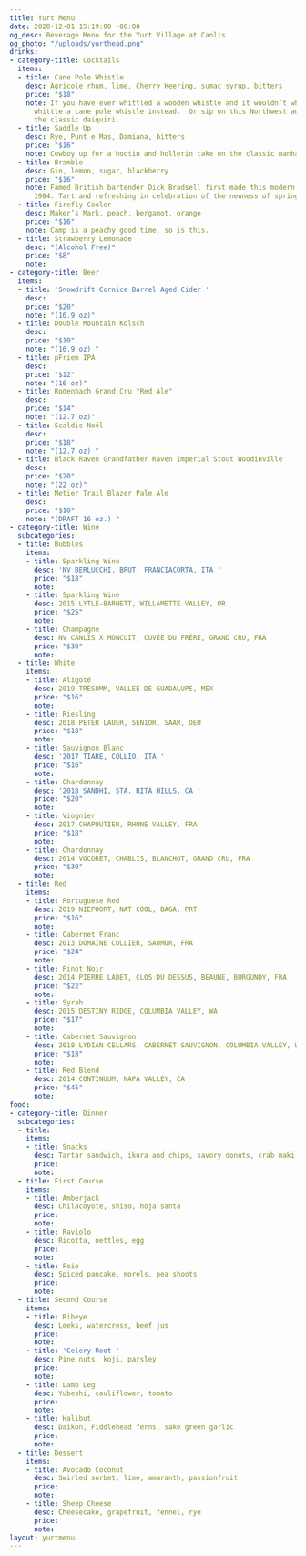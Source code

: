 ```yaml
---
title: Yurt Menu
date: 2020-12-01 15:19:00 -08:00
og_desc: Beverage Menu for the Yurt Village at Canlis
og_photo: "/uploads/yurthead.png"
drinks:
- category-title: Cocktails
  items:
  - title: Cane Pole Whistle
    desc: Agricole rhum, lime, Cherry Heering, sumac syrup, bitters
    price: "$18"
    note: If you have ever whittled a wooden whistle and it wouldn’t whistle try to
      whittle a cane pole whistle instead.  Or sip on this Northwest adaptation of
      the classic daiquiri.
  - title: Saddle Up
    desc: Rye, Punt e Mas, Damiana, bitters
    price: "$16"
    note: Cowboy up for a hootin and hollerin take on the classic manhattan.
  - title: Bramble
    desc: Gin, lemon, sugar, blackberry
    price: "$16"
    note: Famed British bartender Dick Bradsell first made this modern classic in
      1984. Tart and refreshing in celebration of the newness of springtime.
  - title: Firefly Cooler
    desc: Maker’s Mark, peach, bergamot, orange
    price: "$16"
    note: Camp is a peachy good time, so is this.
  - title: Strawberry Lemonade
    desc: "(Alcohol Free)"
    price: "$8"
    note:
- category-title: Beer
  items:
  - title: 'Snowdrift Cornice Barrel Aged Cider '
    desc:
    price: "$20"
    note: "(16.9 oz)"
  - title: Double Mountain Kolsch
    desc:
    price: "$10"
    note: "(16.9 oz) "
  - title: pFriem IPA
    desc:
    price: "$12"
    note: "(16 oz)"
  - title: Rodenbach Grand Cru "Red Ale"
    desc:
    price: "$14"
    note: "(12.7 oz)"
  - title: Scaldis Noël
    desc:
    price: "$18"
    note: "(12.7 oz) "
  - title: Black Raven Grandfather Raven Imperial Stout Woodinville
    desc:
    price: "$20"
    note: "(22 oz)"
  - title: Metier Trail Blazer Pale Ale
    desc:
    price: "$10"
    note: "(DRAFT 16 oz.) "
- category-title: Wine
  subcategories:
  - title: Bubbles
    items:
    - title: Sparkling Wine
      desc: 'NV BERLUCCHI, BRUT, FRANCIACORTA, ITA '
      price: "$18"
      note:
    - title: Sparkling Wine
      desc: 2015 LYTLE-BARNETT, WILLAMETTE VALLEY, OR
      price: "$25"
      note:
    - title: Champagne
      desc: NV CANLIS X MONCUIT, CUVÉE DU FRÉRE, GRAND CRU, FRA
      price: "$30"
      note:
  - title: White
    items:
    - title: Aligoté
      desc: 2019 TRESOMM, VALLEE DE GUADALUPE, MEX
      price: "$16"
      note:
    - title: Riesling
      desc: 2018 PETER LAUER, SENIOR, SAAR, DEU
      price: "$18"
      note:
    - title: Sauvignon Blanc
      desc: '2017 TIARE, COLLIO, ITA '
      price: "$16"
      note:
    - title: Chardonnay
      desc: '2018 SANDHI, STA. RITA HILLS, CA '
      price: "$20"
      note:
    - title: Viognier
      desc: 2017 CHAPOUTIER, RHONE VALLEY, FRA
      price: "$18"
      note:
    - title: Chardonnay
      desc: 2014 VOCORET, CHABLIS, BLANCHOT, GRAND CRU, FRA
      price: "$30"
      note:
  - title: Red
    items:
    - title: Portuguese Red
      desc: 2019 NIEPOORT, NAT COOL, BAGA, PRT
      price: "$16"
      note:
    - title: Cabernet Franc
      desc: 2013 DOMAINE COLLIER, SAUMUR, FRA
      price: "$24"
      note:
    - title: Pinot Noir
      desc: 2014 PIERRE LABET, CLOS DU DESSUS, BEAUNE, BURGUNDY, FRA
      price: "$22"
      note:
    - title: Syrah
      desc: 2015 DESTINY RIDGE, COLUMBIA VALLEY, WA
      price: "$17"
      note:
    - title: Cabernet Sauvignon
      desc: 2018 LYDIAN CELLARS, CABERNET SAUVIGNON, COLUMBIA VALLEY, WA
      price: "$18"
      note:
    - title: Red Blend
      desc: 2014 CONTINUUM, NAPA VALLEY, CA
      price: "$45"
      note:
food:
- category-title: Dinner
  subcategories:
  - title:
    items:
    - title: Snacks
      desc: Tartar sandwich, ikura and chips, savory donuts, crab maki
      price:
      note:
  - title: First Course
    items:
    - title: Amberjack
      desc: Chilacoyote, shiso, hoja santa
      price:
      note:
    - title: Raviolo
      desc: Ricotta, nettles, egg
      price:
      note:
    - title: Foie
      desc: Spiced pancake, morels, pea shoots
      price:
      note:
  - title: Second Course
    items:
    - title: Ribeye
      desc: Leeks, watercress, beef jus
      price:
      note:
    - title: 'Celery Root '
      desc: Pine nuts, koji, parsley
      price:
      note:
    - title: Lamb Leg
      desc: Yubeshi, cauliflower, tomato
      price:
      note:
    - title: Halibut
      desc: Daikon, Fiddlehead ferns, sake green garlic
      price:
      note:
  - title: Dessert
    items:
    - title: Avocado Coconut
      desc: Swirled sorbet, lime, amaranth, passionfruit
      price:
      note:
    - title: Sheep Cheese
      desc: Cheesecake, grapefruit, fennel, rye
      price:
      note:
layout: yurtmenu
---
```

